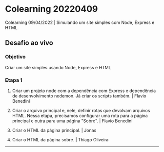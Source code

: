 # Colearning 20220409

Colearning 09/04/2022 | Simulando um site simples com Node, Express e HTML.

## Desafio ao vivo

### Objetivo

Criar um site simples usando Node, Express e HTML

### Etapa 1

1. Criar um projeto node com a dependência com Express e dependência de desenvolvimento nodemon. Já criar os scripts também. | Flavio Benedini

2. Criar o arquivo principal e, nele, definir rotas que devolvam arquivos HTML. Nessa etapa, precisamos configurar uma rota para a página principal e outra para uma página "Sobre". | Flavio Benedini

3. Criar o HTML da página principal. | Jonas

4. Criar o HTML da página sobre. | Thiago Oliveira

___
